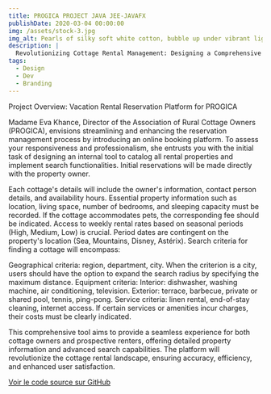 ```yaml
---
title: PROGICA PROJECT JAVA JEE-JAVAFX
publishDate: 2020-03-04 00:00:00
img: /assets/stock-3.jpg
img_alt: Pearls of silky soft white cotton, bubble up under vibrant lighting
description: |
  Revolutionizing Cottage Rental Management: Designing a Comprehensive Internal Tool for PROGICA to Streamline Property Listings, Reservations, and Search Functionality.
tags:
  - Design
  - Dev
  - Branding
---
```



Project Overview: Vacation Rental Reservation Platform for PROGICA

Madame Eva Khance, Director of the Association of Rural Cottage Owners (PROGICA), envisions streamlining and enhancing the reservation management process by introducing an online booking platform. To assess your responsiveness and professionalism, she entrusts you with the initial task of designing an internal tool to catalog all rental properties and implement search functionalities. Initial reservations will be made directly with the property owner.

Each cottage's details will include the owner's information, contact person details, and availability hours.
Essential property information such as location, living space, number of bedrooms, and sleeping capacity must be recorded.
If the cottage accommodates pets, the corresponding fee should be indicated.
Access to weekly rental rates based on seasonal periods (High, Medium, Low) is crucial.
Period dates are contingent on the property's location (Sea, Mountains, Disney, Astérix).
Search criteria for finding a cottage will encompass:

Geographical criteria: region, department, city. When the criterion is a city, users should have the option to expand the search radius by specifying the maximum distance.
Equipment criteria:
Interior: dishwasher, washing machine, air conditioning, television.
Exterior: terrace, barbecue, private or shared pool, tennis, ping-pong.
Service criteria: linen rental, end-of-stay cleaning, internet access.
If certain services or amenities incur charges, their costs must be clearly indicated.

This comprehensive tool aims to provide a seamless experience for both cottage owners and prospective renters, offering detailed property information and advanced search capabilities. The platform will revolutionize the cottage rental landscape, ensuring accuracy, efficiency, and enhanced user satisfaction.

<p><a href="https://github.com/SlimChi/PROGICA-APIREST" target="_blank">Voir le code source sur GitHub</a></p>

